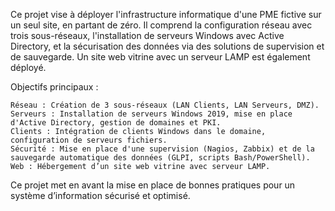 Ce projet vise à déployer l'infrastructure informatique d'une PME fictive sur un seul site, en partant de zéro. Il comprend la configuration réseau avec trois sous-réseaux, l'installation de serveurs Windows avec Active Directory, et la sécurisation des données via des solutions de supervision et de sauvegarde. Un site web vitrine avec un serveur LAMP est également déployé.

Objectifs principaux :

    Réseau : Création de 3 sous-réseaux (LAN Clients, LAN Serveurs, DMZ).
    Serveurs : Installation de serveurs Windows 2019, mise en place d'Active Directory, gestion de domaines et PKI.
    Clients : Intégration de clients Windows dans le domaine, configuration de serveurs fichiers.
    Sécurité : Mise en place d'une supervision (Nagios, Zabbix) et de la sauvegarde automatique des données (GLPI, scripts Bash/PowerShell).
    Web : Hébergement d’un site web vitrine avec serveur LAMP. 

Ce projet met en avant la mise en place de bonnes pratiques pour un système d’information sécurisé et optimisé.
